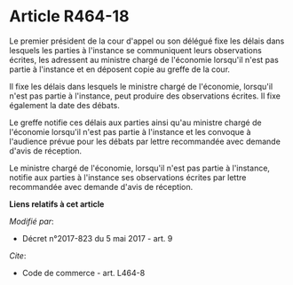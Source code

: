 # Article R464-18

Le premier président de la cour d'appel ou son délégué fixe les délais dans lesquels les parties à l'instance se communiquent
leurs observations écrites, les adressent au ministre chargé de l'économie lorsqu'il n'est pas partie à l'instance et en
déposent copie au greffe de la cour.

Il fixe les délais dans lesquels le ministre chargé de l'économie, lorsqu'il n'est pas partie à l'instance, peut produire des
observations écrites. Il fixe également la date des débats.

Le greffe notifie ces délais aux parties ainsi qu'au ministre chargé de l'économie lorsqu'il n'est pas partie à l'instance et
les convoque à l'audience prévue pour les débats par lettre recommandée avec demande d'avis de réception.

Le ministre chargé de l'économie, lorsqu'il n'est pas partie à l'instance, notifie aux parties à l'instance ses observations
écrites par lettre recommandée avec demande d'avis de réception.

**Liens relatifs à cet article**

_Modifié par_:

  - Décret n°2017-823 du 5 mai 2017 - art. 9

_Cite_:

  - Code de commerce - art. L464-8
